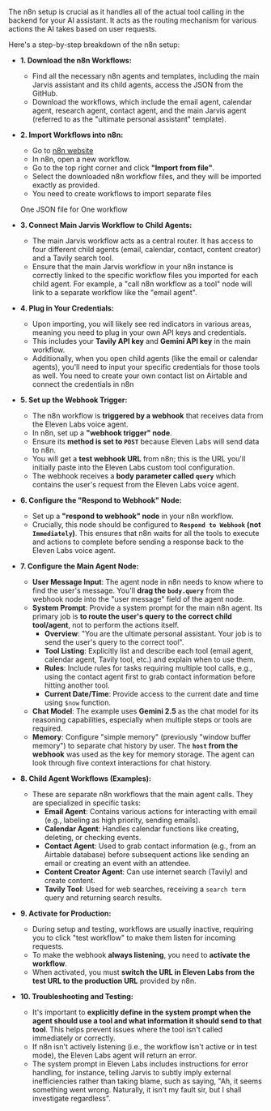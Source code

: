 The n8n setup is crucial as it handles all of the actual tool calling in the backend for your AI assistant. It acts as the routing mechanism for various actions the AI takes based on user requests.

Here's a step-by-step breakdown of the n8n setup:

* **1\. Download the n8n Workflows:**
  * Find all the necessary n8n agents and templates, including the main Jarvis assistant and its child agents, access the JSON from the GitHub.  
  * Download the workflows, which include the email agent, calendar agent, research agent, contact agent, and the main Jarvis agent (referred to as the "ultimate personal assistant" template).  
* **2\. Import Workflows into n8n:**
  * Go to [n8n website](https://n8n.io/) 
  * In n8n, open a new workflow.  
  * Go to the top right corner and click **"Import from file"**.  
  * Select the downloaded n8n workflow files, and they will be imported exactly as provided.
  * You need to create workflows to import separate files
  
  One JSON file for One workflow

* **3\. Connect Main Jarvis Workflow to Child Agents:**

  * The main Jarvis workflow acts as a central router. It has access to four different child agents (email, calendar, contact, content creator) and a Tavily search tool.  
  * Ensure that the main Jarvis workflow in your n8n instance is correctly linked to the specific workflow files you imported for each child agent. For example, a "call n8n workflow as a tool" node will link to a separate workflow like the "email agent".  
* **4\. Plug in Your Credentials:**

  * Upon importing, you will likely see red indicators in various areas, meaning you need to plug in your own API keys and credentials.  
  * This includes your **Tavily API key** and **Gemini API key** in the main workflow.  
  * Additionally, when you open child agents (like the email or calendar agents), you'll need to input your specific credentials for those tools as well. You need to create your own contact list on Airtable and connect the credentials in n8n  
      
* **5\. Set up the Webhook Trigger:**

  * The n8n workflow is **triggered by a webhook** that receives data from the Eleven Labs voice agent.  
  * In n8n, set up a **"webhook trigger" node**.  
  * Ensure its **method is set to `POST`** because Eleven Labs will send data to n8n.  
  * You will get a **test webhook URL** from n8n; this is the URL you'll initially paste into the Eleven Labs custom tool configuration.  
  * The webhook receives a **body parameter called `query`** which contains the user's request from the Eleven Labs voice agent.  
* **6\. Configure the "Respond to Webhook" Node:**

  * Set up a **"respond to webhook" node** in your n8n workflow.  
  * Crucially, this node should be configured to **`Respond to Webhook` (not `Immediately`)**. This ensures that n8n waits for all the tools to execute and actions to complete before sending a response back to the Eleven Labs voice agent.  
* **7\. Configure the Main Agent Node:**

  * **User Message Input**: The agent node in n8n needs to know where to find the user's message. You'll **drag the `body.query`** from the webhook node into the "user message" field of the agent node.  
  * **System Prompt**: Provide a system prompt for the main n8n agent. Its primary job is **to route the user's query to the correct child tool/agent**, not to perform the actions itself.  
    * **Overview**: "You are the ultimate personal assistant. Your job is to send the user's query to the correct tool".  
    * **Tool Listing**: Explicitly list and describe each tool (email agent, calendar agent, Tavily tool, etc.) and explain when to use them.  
    * **Rules**: Include rules for tasks requiring multiple tool calls, e.g., using the contact agent first to grab contact information before hitting another tool.  
    * **Current Date/Time**: Provide access to the current date and time using `$now` function.  
  * **Chat Model**: The example uses **Gemini 2.5** as the chat model for its reasoning capabilities, especially when multiple steps or tools are required.  
  * **Memory**: Configure "simple memory" (previously "window buffer memory") to separate chat history by user. The **`host` from the webhook** was used as the key for memory storage. The agent can look through five context interactions for chat history.  
* **8\. Child Agent Workflows (Examples):**

  * These are separate n8n workflows that the main agent calls. They are specialized in specific tasks:  
    * **Email Agent**: Contains various actions for interacting with email (e.g., labeling as high priority, sending emails).  
    * **Calendar Agent**: Handles calendar functions like creating, deleting, or checking events.  
    * **Contact Agent**: Used to grab contact information (e.g., from an Airtable database) before subsequent actions like sending an email or creating an event with an attendee.  
    * **Content Creator Agent**: Can use internet search (Tavily) and create content.  
    * **Tavily Tool**: Used for web searches, receiving a `search term` query and returning search results.  
* **9\. Activate for Production:**

  * During setup and testing, workflows are usually inactive, requiring you to click "test workflow" to make them listen for incoming requests.  
  * To make the webhook **always listening**, you need to **activate the workflow**.  
  * When activated, you must **switch the URL in Eleven Labs from the test URL to the production URL** provided by n8n.  
* **10\. Troubleshooting and Testing:**

  * It's important to **explicitly define in the system prompt when the agent should use a tool and what information it should send to that tool**. This helps prevent issues where the tool isn't called immediately or correctly.  
  * If n8n isn't actively listening (i.e., the workflow isn't active or in test mode), the Eleven Labs agent will return an error.  
  * The system prompt in Eleven Labs includes instructions for error handling, for instance, telling Jarvis to subtly imply external inefficiencies rather than taking blame, such as saying, "Ah, it seems something went wrong. Naturally, it isn't my fault sir, but I shall investigate regardless".

